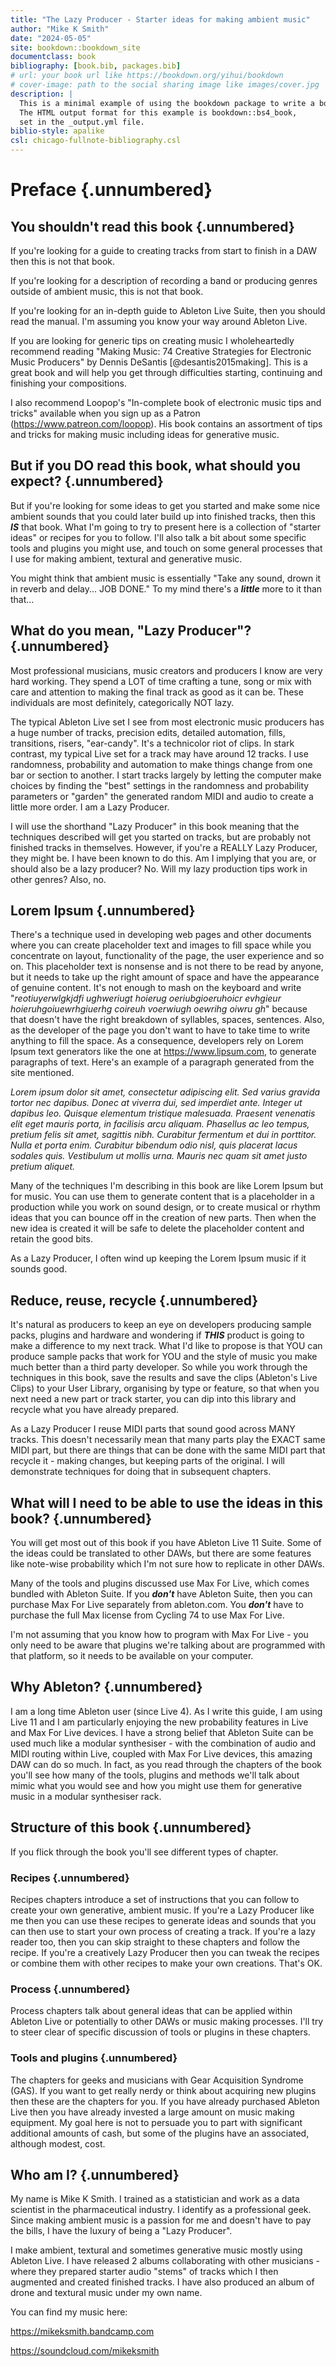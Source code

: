 ```yaml
---
title: "The Lazy Producer - Starter ideas for making ambient music"
author: "Mike K Smith"
date: "2024-05-05"
site: bookdown::bookdown_site
documentclass: book
bibliography: [book.bib, packages.bib]
# url: your book url like https://bookdown.org/yihui/bookdown
# cover-image: path to the social sharing image like images/cover.jpg
description: |
  This is a minimal example of using the bookdown package to write a book.
  The HTML output format for this example is bookdown::bs4_book,
  set in the _output.yml file.
biblio-style: apalike
csl: chicago-fullnote-bibliography.csl
---
```


# Preface {.unnumbered}

## You shouldn't read this book {.unnumbered}

If you're looking for a guide to creating tracks from start to finish in a DAW then this is not that book.

If you're looking for a description of recording a band or producing genres outside of ambient music, this is not that book.

If you're looking for an in-depth guide to Ableton Live Suite, then you should read the manual. I'm assuming you know your way around Ableton Live.

If you are looking for generic tips on creating music I wholeheartedly recommend reading "Making Music: 74 Creative Strategies for Electronic Music Producers" by Dennis DeSantis [@desantis2015making]. This is a great book and will help you get through difficulties starting, continuing and finishing your compositions.

I also recommend Loopop's "In-complete book of electronic music tips and tricks" available when you sign up as a Patron (<https://www.patreon.com/loopop>). His book contains an assortment of tips and tricks for making music including ideas for generative music.

## But if you DO read this book, what should you expect? {.unnumbered}

But if you're looking for some ideas to get you started and make some nice ambient sounds that you could later build up into finished tracks, then this ***IS*** that book. What I'm going to try to present here is a collection of "starter ideas" or recipes for you to follow. I'll also talk a bit about some specific tools and plugins you might use, and touch on some general processes that I use for making ambient, textural and generative music.

You might think that ambient music is essentially "Take any sound, drown it in reverb and delay... JOB DONE." To my mind there's a ***little*** more to it than that...

## What do you mean, "Lazy Producer"? {.unnumbered}

Most professional musicians, music creators and producers I know are very hard working. They spend a LOT of time crafting a tune, song or mix with care and attention to making the final track as good as it can be. These individuals are most definitely, categorically NOT lazy.

The typical Ableton Live set I see from most electronic music producers has a huge number of tracks, precision edits, detailed automation, fills, transitions, risers, "ear-candy". It's a technicolor riot of clips. In stark contrast, my typical Live set for a track may have around 12 tracks. I use randomness, probability and automation to make things change from one bar or section to another. I start tracks largely by letting the computer make choices by finding the "best" settings in the randomness and probability parameters or "garden" the generated random MIDI and audio to create a little more order. I am a Lazy Producer.

I will use the shorthand "Lazy Producer" in this book meaning that the techniques described will get you started on tracks, but are probably not finished tracks in themselves. However, if you're a REALLY Lazy Producer, they might be. I have been known to do this. Am I implying that you are, or should also be a lazy producer? No. Will my lazy production tips work in other genres? Also, no.

## Lorem Ipsum {.unnumbered}

There's a technique used in developing web pages and other documents where you can create placeholder text and images to fill space while you concentrate on layout, functionality of the page, the user experience and so on. This placeholder text is nonsense and is not there to be read by anyone, but it needs to take up the right amount of space and have the appearance of genuine content. It's not enough to mash on the keyboard and write "*reotiuyerwlgkjdfi ughweriugt hoierug oeriubgioeruhoicr evhgieur hoieruhgoiuewrhgiuerhg coireuh voerwiugh oewrihg oiwru gh*" because that doesn't have the right breakdown of syllables, spaces, sentences. Also, as the developer of the page you don't want to have to take time to write anything to fill the space. As a consequence, developers rely on Lorem Ipsum text generators like the one at <https://www.lipsum.com>, to generate paragraphs of text. Here's an example of a paragraph generated from the site mentioned.

*Lorem ipsum dolor sit amet, consectetur adipiscing elit. Sed varius gravida tortor nec dapibus. Donec at viverra dui, sed imperdiet ante. Integer ut dapibus leo. Quisque elementum tristique malesuada. Praesent venenatis elit eget mauris porta, in facilisis arcu aliquam. Phasellus ac leo tempus, pretium felis sit amet, sagittis nibh. Curabitur fermentum et dui in porttitor. Nulla et porta enim. Curabitur bibendum odio nisl, quis placerat lacus sodales quis. Vestibulum ut mollis urna. Mauris nec quam sit amet justo pretium aliquet.*

Many of the techniques I'm describing in this book are like Lorem Ipsum but for music. You can use them to generate content that is a placeholder in a production while you work on sound design, or to create musical or rhythm ideas that you can bounce off in the creation of new parts. Then when the new idea is created it will be safe to delete the placeholder content and retain the good bits.

As a Lazy Producer, I often wind up keeping the Lorem Ipsum music if it sounds good.

## Reduce, reuse, recycle {.unnumbered}

It's natural as producers to keep an eye on developers producing sample packs, plugins and hardware and wondering if ***THIS*** product is going to make a difference to my next track. What I'd like to propose is that YOU can produce sample packs that work for YOU and the style of music you make much better than a third party developer. So while you work through the techniques in this book, save the results and save the clips (Ableton's Live Clips) to your User Library, organising by type or feature, so that when you next need a new part or track starter, you can dip into this library and recycle what you have already prepared.

As a Lazy Producer I reuse MIDI parts that sound good across MANY tracks. This doesn't necessarily mean that many parts play the EXACT same MIDI part, but there are things that can be done with the same MIDI part that recycle it - making changes, but keeping parts of the original. I will demonstrate techniques for doing that in subsequent chapters.

## What will I need to be able to use the ideas in this book? {.unnumbered}

You will get most out of this book if you have Ableton Live 11 Suite. Some of the ideas could be translated to other DAWs, but there are some features like note-wise probability which I'm not sure how to replicate in other DAWs.

Many of the tools and plugins discussed use Max For Live, which comes bundled with Ableton Suite. If you ***don't*** have Ableton Suite, then you can purchase Max For Live separately from ableton.com. You ***don't*** have to purchase the full Max license from Cycling 74 to use Max For Live.

I'm not assuming that you know how to program with Max For Live - you only need to be aware that plugins we're talking about are programmed with that platform, so it needs to be available on your computer.

## Why Ableton? {.unnumbered}

I am a long time Ableton user (since Live 4). As I write this guide, I am using Live 11 and I am particularly enjoying the new probability features in Live and Max For Live devices. I have a strong belief that Ableton Suite can be used much like a modular synthesiser - with the combination of audio and MIDI routing within Live, coupled with Max For Live devices, this amazing DAW can do so much. In fact, as you read through the chapters of the book you'll see how many of the tools, plugins and methods we'll talk about mimic what you would see and how you might use them for generative music in a modular synthesiser rack.

## Structure of this book {.unnumbered}

If you flick through the book you'll see different types of chapter.

### Recipes {.unnumbered}

Recipes chapters introduce a set of instructions that you can follow to create your own generative, ambient music. If you're a Lazy Producer like me then you can use these recipes to generate ideas and sounds that you can then use to start your own process of creating a track. If you're a lazy reader too, then you can skip straight to these chapters and follow the recipe. If you're a creatively Lazy Producer then you can tweak the recipes or combine them with other recipes to make your own creations. That's OK.

### Process {.unnumbered}

Process chapters talk about general ideas that can be applied within Ableton Live or potentially to other DAWs or music making processes. I'll try to steer clear of specific discussion of tools or plugins in these chapters.

### Tools and plugins {.unnumbered}

The chapters for geeks and musicians with Gear Acquisition Syndrome (GAS). If you want to get really nerdy or think about acquiring new plugins then these are the chapters for you. If you have already purchased Ableton Live then you have already invested a large amount on music making equipment. My goal here is not to persuade you to part with significant additional amounts of cash, but some of the plugins have an associated, although modest, cost.

## Who am I? {.unnumbered}

My name is Mike K Smith. I trained as a statistician and work as a data scientist in the pharmaceutical industry. I identify as a professional geek. Since making ambient music is a passion for me and doesn't have to pay the bills, I have the luxury of being a "Lazy Producer".

I make ambient, textural and sometimes generative music mostly using Ableton Live. I have released 2 albums collaborating with other musicians - where they prepared starter audio "stems" of tracks which I then augmented and created finished tracks. I have also produced an album of drone and textural music under my own name.

You can find my music here:

<https://mikeksmith.bandcamp.com>

<https://soundcloud.com/mikeksmith>
